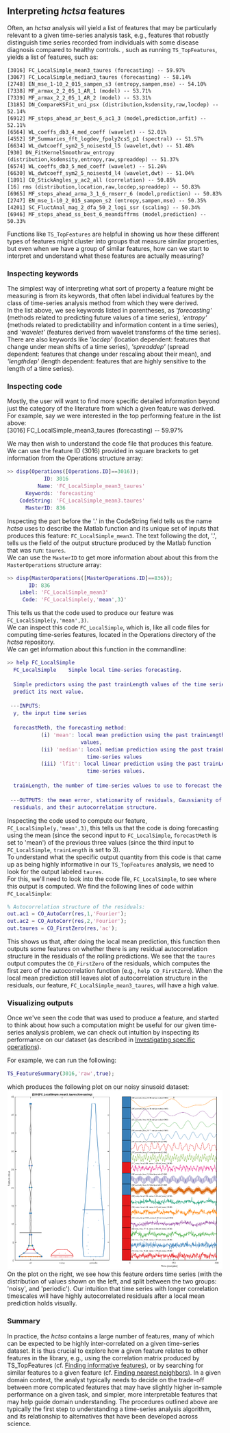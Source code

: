 ## Interpreting _hctsa_ features

Often, an _hctsa_ analysis will yield a list of features that may be particularly relevant to a given time-series analysis task, e.g., features that robustly distinguish time series recorded from individuals with some disease diagnosis compared to healthy controls.
, such as running `TS_TopFeatures`, yields a list of features, such as:

```
[3016] FC_LocalSimple_mean3_taures (forecasting) -- 59.97%
[3067] FC_LocalSimple_median3_taures (forecasting) -- 58.14%
[2748] EN_mse_1-10_2_015_sampen_s3 (entropy,sampen,mse) -- 54.10%
[7338] MF_armax_2_2_05_1_AR_1 (model) -- 53.71%
[7339] MF_armax_2_2_05_1_AR_2 (model) -- 53.31%
[3185] DN_CompareKSFit_uni_psx (distribution,ksdensity,raw,locdep) -- 52.14%
[6912] MF_steps_ahead_ar_best_6_ac1_3 (model,prediction,arfit) -- 52.11%
[6564] WL_coeffs_db3_4_med_coeff (wavelet) -- 52.01%
[4552] SP_Summaries_fft_logdev_fpoly2csS_p1 (spectral) -- 51.57%
[6634] WL_dwtcoeff_sym2_5_noisestd_l5 (wavelet,dwt) -- 51.48%
[930] DN_FitKernelSmoothraw_entropy (distribution,ksdensity,entropy,raw,spreaddep) -- 51.37%
[6574] WL_coeffs_db3_5_med_coeff (wavelet) -- 51.26%
[6630] WL_dwtcoeff_sym2_5_noisestd_l4 (wavelet,dwt) -- 51.04%
[1891] CO_StickAngles_y_ac2_all (correlation) -- 50.85%
[16] rms (distribution,location,raw,locdep,spreaddep) -- 50.83%
[6965] MF_steps_ahead_arma_3_1_6_rmserr_6 (model,prediction) -- 50.83%
[2747] EN_mse_1-10_2_015_sampen_s2 (entropy,sampen,mse) -- 50.35%
[4201] SC_FluctAnal_mag_2_dfa_50_2_logi_ssr (scaling) -- 50.34%
[6946] MF_steps_ahead_ss_best_6_meandiffrms (model,prediction) -- 50.33%
```

Functions like `TS_TopFeatures` are helpful in showing us how these different types of features might cluster into groups that measure similar properties, but even when we have a group of similar features, how can we start to interpret and understand what these features are actually measuring?

### Inspecting keywords

The simplest way of interpreting what sort of property a feature might be measuring is from its keywords, that often label individual features by the class of time-series analysis method from which they were derived.  
In the list above, we see keywords listed in parentheses, as _'forecasting'_ \(methods related to predicting future values of a time series\), _'entropy'_ \(methods related to predictability and information content in a time series\), and _'wavelet'_ \(features derived from wavelet transforms of the time series\).  
There are also keywords like _'locdep'_ \(location dependent: features that change under mean shifts of a time series\), _'spreaddep'_ \(spread dependent: features that change under rescaling about their mean\), and _'lengthdep'_ \(length dependent: features that are highly sensitive to the length of a time series\).

### Inspecting code

Mostly, the user will want to find more specific detailed information beyond just the category of the literature from which a given feature was derived.  
For example, say we were interested in the top performing feature in the list above:  
    \[3016\] FC\_LocalSimple\_mean3\_taures \(forecasting\) -- 59.97%

We may then wish to understand the code file that produces this feature. We can use the feature ID \(3016\) provided in square brackets to get information from the Operations structure array:

```matlab
>> disp(Operations([Operations.ID]==3016));
            ID: 3016
          Name: 'FC_LocalSimple_mean3_taures'
      Keywords: 'forecasting'
    CodeString: 'FC_LocalSimple_mean3.taures'
      MasterID: 836
```

Inspecting the part before the '.' in the CodeString field tells us the name _hctsa_ uses to describe the Matlab function and its unique set of inputs that produces this feature: `FC_LocalSimple_mean3`. The text following the dot, '.', tells us the field of the output structure produced by the Matlab function that was run: `taures`.  
We can use the `MasterID` to get more information about about this from the `MasterOperations` structure array:

```matlab
>> disp(MasterOperations([MasterOperations.ID]==836));
       ID: 836
    Label: 'FC_LocalSimple_mean3'
     Code: 'FC_LocalSimple(y,'mean',3)'
```

This tells us that the code used to produce our feature was `FC_LocalSimple(y,'mean',3)`.  
We can inspect this code `FC_LocalSimple`, which is, like all code files for computing time-series features, located in the Operations directory of the _hctsa_ repository.  
We can get information about this function in the commandline:

```matlab
>> help FC_LocalSimple
  FC_LocalSimple    Simple local time-series forecasting.

  Simple predictors using the past trainLength values of the time series to
  predict its next value.

 ---INPUTS:
  y, the input time series

  forecastMeth, the forecasting method:
           (i) 'mean': local mean prediction using the past trainLength time-series
                        values,
           (ii) 'median': local median prediction using the past trainLength
                          time-series values
           (iii) 'lfit': local linear prediction using the past trainLength
                          time-series values.

  trainLength, the number of time-series values to use to forecast the next value

 ---OUTPUTS: the mean error, stationarity of residuals, Gaussianity of
  residuals, and their autocorrelation structure.
```

Inspecting the code used to compute our feature, `FC_LocalSimple(y,'mean',3)`, this tells us that the code is doing forecasting using the mean (since the second input to `FC_LocalSimple`, `forecastMeth` is set to 'mean') of the previous three values (since the third input to `FC_LocalSimple`, `trainLength` is set to 3).  
To understand what the specific output quantity from this code is that came up as being highly informative in our `TS_TopFeatures` analysis, we need to look for the output labeled `taures`.  
For this, we'll need to look into the code file, `FC_LocalSimple`, to see where this output is computed. We find the following lines of code within `FC_LocalSimple`:
```matlab
% Autocorrelation structure of the residuals:
out.ac1 = CO_AutoCorr(res,1,'Fourier');
out.ac2 = CO_AutoCorr(res,2,'Fourier');
out.taures = CO_FirstZero(res,'ac');
```
This shows us that, after doing the local mean prediction, this function then outputs some features on whether there is any residual autocorrelation structure in the residuals of the rolling predictions. We see that the `taures` output computes the `CO_FirstZero` of the residuals, which computes the first zero of the autocorrelation function (e.g., `help CO_FirstZero`). When the local mean prediction still leaves alot of autocorrelation structure in the residuals, our feature, `FC_LocalSimple_mean3_taures`, will have a high value.

### Visualizing outputs
Once we've seen the code that was used to produce a feature, and started to think about how such a computation might be useful for our given time-series analysis problem, we can check out intuition by inspecting its performance on our dataset (as described in [Investigating specific operations](feature_summary.md)).

For example, we can run the following:

```matlab
TS_FeatureSummary(3016,'raw',true);
```
which produces the following plot on our noisy sinusoid dataset:
![](img/FeatureSummaryForInterpretation.png)
On the plot on the right, we see how this feature orders time series (with the distribution of values shown on the left, and split between the two groups: 'noisy', and 'periodic').
Our intuition that time series with longer correlation timescales will have highly autocorrelated residuals after a local mean prediction holds visually.

### Summary
In practice, the _hctsa_ contains a large number of features, many of which can be expected to be highly inter-correlated on a given time-series dataset. It is thus crucial to explore how a given feature relates to other features in the library, e.g., using the correlation matrix produced by TS_TopFeatures (cf. [Finding informative features](ts_topfeatures.md)), or by searching for similar features to a given feature (cf. [Finding nearest neighbors](sim_search.md)). In a given domain context, the analyst typically needs to decide on the trade-off between more complicated features that may have slightly higher in-sample performance on a given task, and simpler, more interpretable features that may help guide domain understanding. The procedures outlined above are typically the first step to understanding a time-series analysis algorithm, and its relationship to alternatives that have been developed across science.